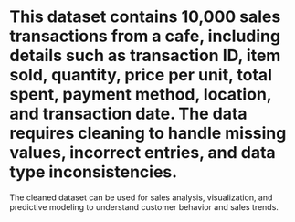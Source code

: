 # This dataset contains 10,000 sales transactions from a cafe, including details such as transaction ID, item sold, quantity, price per unit, total spent, payment method, location, and transaction date. The data requires cleaning to handle missing values, incorrect entries, and data type inconsistencies.

The cleaned dataset can be used for sales analysis, visualization, and predictive modeling to understand customer behavior and sales trends.


